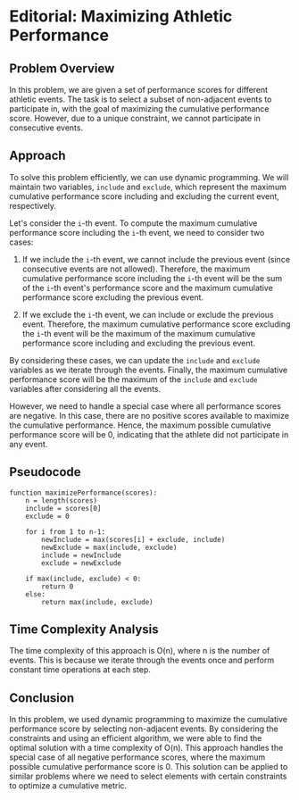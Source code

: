 # Editorial: Maximizing Athletic Performance

## Problem Overview
In this problem, we are given a set of performance scores for different athletic events. The task is to select a subset of non-adjacent events to participate in, with the goal of maximizing the cumulative performance score. However, due to a unique constraint, we cannot participate in consecutive events.

## Approach
To solve this problem efficiently, we can use dynamic programming. We will maintain two variables, `include` and `exclude`, which represent the maximum cumulative performance score including and excluding the current event, respectively.

Let's consider the `i`-th event. To compute the maximum cumulative performance score including the `i`-th event, we need to consider two cases:

1. If we include the `i`-th event, we cannot include the previous event (since consecutive events are not allowed). Therefore, the maximum cumulative performance score including the `i`-th event will be the sum of the `i`-th event's performance score and the maximum cumulative performance score excluding the previous event.

2. If we exclude the `i`-th event, we can include or exclude the previous event. Therefore, the maximum cumulative performance score excluding the `i`-th event will be the maximum of the maximum cumulative performance score including and excluding the previous event.

By considering these cases, we can update the `include` and `exclude` variables as we iterate through the events. Finally, the maximum cumulative performance score will be the maximum of the `include` and `exclude` variables after considering all the events.

However, we need to handle a special case where all performance scores are negative. In this case, there are no positive scores available to maximize the cumulative performance. Hence, the maximum possible cumulative performance score will be 0, indicating that the athlete did not participate in any event.

## Pseudocode
```
function maximizePerformance(scores):
    n = length(scores)
    include = scores[0]
    exclude = 0

    for i from 1 to n-1:
        newInclude = max(scores[i] + exclude, include)
        newExclude = max(include, exclude)
        include = newInclude
        exclude = newExclude

    if max(include, exclude) < 0:
        return 0
    else:
        return max(include, exclude)
```

## Time Complexity Analysis
The time complexity of this approach is O(n), where n is the number of events. This is because we iterate through the events once and perform constant time operations at each step.

## Conclusion
In this problem, we used dynamic programming to maximize the cumulative performance score by selecting non-adjacent events. By considering the constraints and using an efficient algorithm, we were able to find the optimal solution with a time complexity of O(n). This approach handles the special case of all negative performance scores, where the maximum possible cumulative performance score is 0. This solution can be applied to similar problems where we need to select elements with certain constraints to optimize a cumulative metric.
